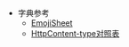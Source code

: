 - 字典参考
    - [EmojiSheet](/md/小记随笔/字典/EmojiSheet.md "emoji-cheat-sheet")
    - [HttpContent-type对照表](/md/小记随笔/字典/HttpContent-type对照表.md)

